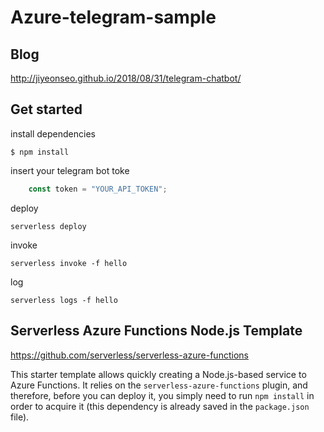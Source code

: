 # Azure-telegram-sample

## Blog 

http://jiyeonseo.github.io/2018/08/31/telegram-chatbot/ 

## Get started 

install dependencies 
```shell
$ npm install 
```

insert your telegram bot toke 
```js
	const token = "YOUR_API_TOKEN";
```

deploy 
```shell
serverless deploy
```

invoke 
```shell
serverless invoke -f hello
```

log
```shell
serverless logs -f hello
```

## Serverless Azure Functions Node.js Template

https://github.com/serverless/serverless-azure-functions

This starter template allows quickly creating a Node.js-based service to Azure Functions. It relies on the `serverless-azure-functions` plugin, and therefore, before you can deploy it, you simply need to run `npm install` in order to acquire it (this dependency is already saved in the `package.json` file).
